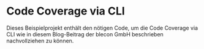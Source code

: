 # Code Coverage via CLI

Dieses Beispielprojekt enthält den nötigen Code, um die Code Coverage via CLI wie in diesem Blog-Beitrag der blecon GmbH beschrieben nachvollziehen zu können.
